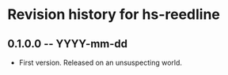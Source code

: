 # Revision history for hs-reedline

## 0.1.0.0 -- YYYY-mm-dd

* First version. Released on an unsuspecting world.
